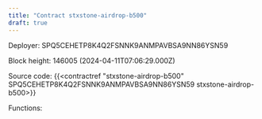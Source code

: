 ```yaml
---
title: "Contract stxstone-airdrop-b500"
draft: true
---
```

Deployer: SPQ5CEHETP8K4Q2FSNNK9ANMPAVBSA9NN86YSN59


 



Block height: 146005 (2024-04-11T07:06:29.000Z)

Source code: {{<contractref "stxstone-airdrop-b500" SPQ5CEHETP8K4Q2FSNNK9ANMPAVBSA9NN86YSN59 stxstone-airdrop-b500>}}

Functions:


